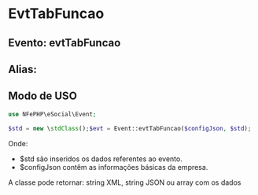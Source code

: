 # EvtTabFuncao

## Evento: evtTabFuncao

## Alias: 


## Modo de USO

```php
use NFePHP\eSocial\Event;

$std = new \stdClass();$evt = Event::evtTabFuncao($configJson, $std);
```

Onde:
- $std são inseridos os dados referentes ao evento.
- $configJson contêm as informações básicas da empresa.

A classe pode retornar: string XML, string JSON ou array com os dados
